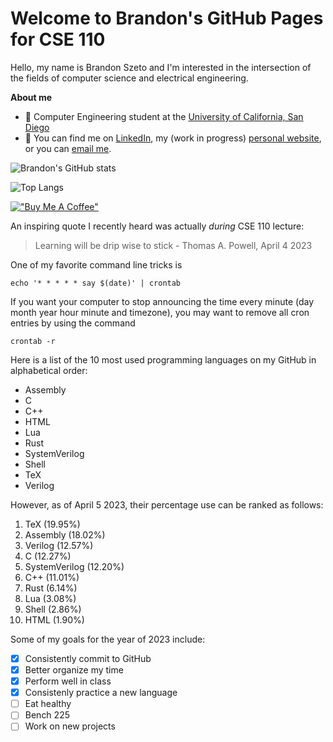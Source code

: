 <!-- Need to add: -->
<!-- - Pictures -->
<!-- - Headings -->
<!-- - Styling text -->
<!-- - Quoting text -->
<!-- - Quoting code -->
<!-- - External links -->
<!-- - Section links -->
<!-- - Relative links (Link to another .md file or an image in your repo. If linking to an image, encode it as a regular link rather than an image.) -->
<!-- - Ordered and unordered lists -->
<!-- - Task lists -->

# Welcome to Brandon's GitHub Pages for CSE 110

Hello, my name is Brandon Szeto and I'm interested in the intersection of the fields of computer science and electrical engineering. 

**About me**
- 📘 Computer Engineering student at the [University of California, San Diego](https://ucsd.edu)
- 💬 You can find me on [LinkedIn](https://www.linkedin.com/in/Brandon-szeto/), my (work in progress) [personal website](https://brandonszeto.com/), or you can [email me](mailto:bszeto@ucsd.edu).

![Brandon's GitHub stats](https://github-readme-stats-brandonszeto.vercel.app/api?username=brandonszeto&count_private=true&show_icons=true&theme=transparent)

![Top Langs](https://github-readme-stats-brandonszeto.vercel.app/api/top-langs/?username=brandonszeto&layout=compact&langs_count=10&theme=transparent)

[!["Buy Me A Coffee"](https://www.buymeacoffee.com/assets/img/custom_images/orange_img.png)](https://www.buymeacoffee.com/brandonszeto)


An inspiring quote I recently heard was actually *during* CSE 110 lecture:

> Learning will be drip wise to stick - Thomas A. Powell, April 4 2023

One of my favorite command line tricks is

```
echo '* * * * * say $(date)' | crontab
```

If you want your computer to stop announcing the time every minute (day month
year hour minute and timezone), you may want to remove all cron entries by using
the command

```
crontab -r
```

Here is a list of the 10 most used programming languages on my GitHub in
alphabetical order:
- Assembly
- C 
- C++ 
- HTML 
- Lua 
- Rust 
- SystemVerilog
- Shell 
- TeX
- Verilog 

However, as of April 5 2023, their percentage use can be ranked as follows:
1. TeX (19.95%)
2. Assembly (18.02%)
3. Verilog (12.57%)
4. C (12.27%)
5. SystemVerilog (12.20%)
6. C++ (11.01%)
7. Rust (6.14%)
8. Lua (3.08%)
9. Shell (2.86%)
10. HTML (1.90%)

Some of my goals for the year of 2023 include:
- [x] Consistently commit to GitHub
- [x] Better organize my time
- [x] Perform well in class
- [x] Consistenly practice a new language
- [ ] Eat healthy
- [ ] Bench 225
- [ ] Work on new projects
